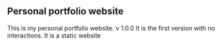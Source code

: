 ## Personal portfolio website
This is my personal portfolio website. v 1.0.0
It is the first version with no interactions. It is a static website
